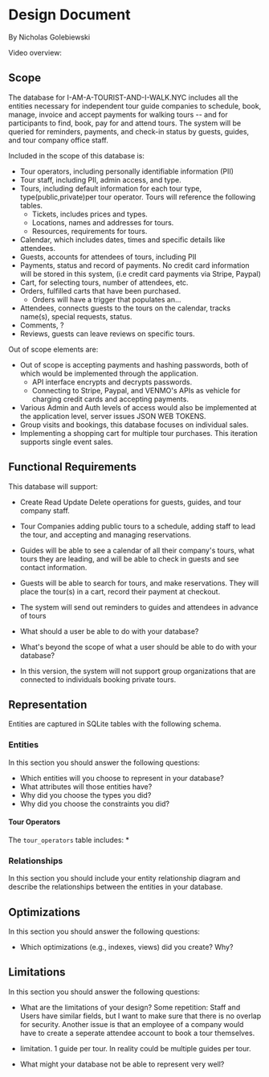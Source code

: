 # Design Document

By Nicholas Golebiewski

Video overview: <URL HERE>

## Scope

The database for I-AM-A-TOURIST-AND-I-WALK.NYC includes all the entities necessary for independent tour guide companies to schedule, book, manage, invoice and accept payments for walking tours -- and for participants to find, book, pay for and attend tours. The system will be queried for reminders, payments, and check-in status by guests, guides, and tour company office staff.

Included in the scope of this database is:

* Tour operators, including personally identifiable information (PII)
* Tour staff, including PII, admin access, and type.
* Tours, including default information for each tour type, type(public,private)per tour operator. Tours will reference the following tables.
    * Tickets, includes prices and types.
    * Locations, names and addresses for tours.
    * Resources, requirements for tours.
* Calendar, which includes dates, times and specific details like attendees.
* Guests, accounts for attendees of tours, including PII
* Payments, status and record of payments. No credit card information will be stored in this system, (i.e credit card payments via Stripe, Paypal)
* Cart, for selecting tours, number of attendees, etc. 
* Orders, fulfilled carts that have been purchased.
    * Orders will have a trigger that populates an...
* Attendees, connects guests to the tours on the calendar, tracks name(s), special requests, status. 
* Comments, ?
* Reviews, guests can leave reviews on specific tours.

Out of scope elements are:

* Out of scope is accepting payments and hashing passwords, both of which would be implemented through the application.
    * API interface encrypts and decrypts passwords.
    * Connecting to Stripe, Paypal, and VENMO's APIs as vehicle for charging credit cards and accepting payments.
* Various Admin and Auth levels of access would also be implemented at the application level, server issues JSON WEB TOKENS.
* Group visits and bookings, this database focuses on individual sales.
* Implementing a shopping cart for multiple tour purchases. This iteration supports single event sales.

## Functional Requirements

This database will support:

* Create Read Update Delete operations for guests, guides, and tour company staff.
* Tour Companies adding public tours to a schedule, adding staff to lead the tour, and accepting and managing reservations.
* Guides will be able to see a calendar of all their company's tours, what tours they are leading, and will be able to check in guests and see contact information.
* Guests will be able to search for tours, and make reservations. They will place the tour(s) in a cart, record their payment at checkout.
* The system will send out reminders to guides and attendees in advance of tours

* What should a user be able to do with your database?
* What's beyond the scope of what a user should be able to do with your database?

* In this version, the system will not support group organizations that are connected to individuals booking private tours.

## Representation

Entities are captured in SQLite tables with the following schema.

### Entities

In this section you should answer the following questions:

* Which entities will you choose to represent in your database?
* What attributes will those entities have?
* Why did you choose the types you did?
* Why did you choose the constraints you did?

#### Tour Operators

The `tour_operators` table includes:
    *

### Relationships

In this section you should include your entity relationship diagram and describe the relationships between the entities in your database.

## Optimizations

In this section you should answer the following questions:

* Which optimizations (e.g., indexes, views) did you create? Why?

## Limitations

In this section you should answer the following questions:

* What are the limitations of your design?
Some repetition: Staff and Users have similar fields, but I want to make sure that there is no overlap for security. Another issue is that an employee of a company would have to create a seperate attendee account to book a tour themselves.

* limitation. 1 guide per tour. In reality could be multiple guides per tour. 

* What might your database not be able to represent very well?
